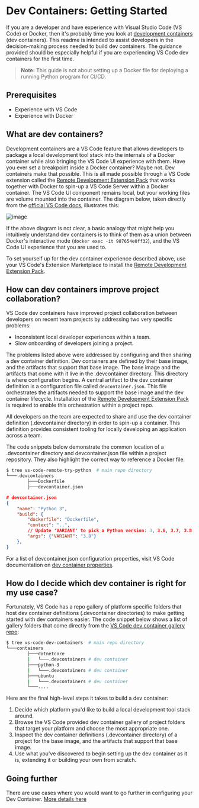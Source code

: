 # Dev Containers: Getting Started

If you are a developer and have experience with Visual Studio Code (VS Code) or Docker, then it's probably time you look at [development containers](https://code.visualstudio.com/docs/remote/containers) (dev containers). This readme is intended to assist developers in the decision-making process needed to build dev containers. The guidance provided should be especially helpful if you are experiencing VS Code dev containers for the first time.

> **Note:** This guide is not about setting up a Docker file for deploying a running Python program for CI/CD.

## Prerequisites

- Experience with VS Code
- Experience with Docker

## What are dev containers?

Development containers are a VS Code feature that allows developers to package a local development tool stack into the internals of a Docker container while also bringing the VS Code UI experience with them. Have you ever set a breakpoint inside a Docker container? Maybe not. Dev containers make that possible. This is all made possible through a VS Code extension called the [Remote Development Extension Pack](https://marketplace.visualstudio.com/items?itemName=ms-vscode-remote.vscode-remote-extensionpack) that works together with Docker to spin-up a VS Code Server within a Docker container. The VS Code UI component remains local, but your working files are volume mounted into the container. The diagram below, taken directly from the [official VS Code docs](https://code.visualstudio.com/docs/remote/containers), illustrates this:

![image](https://user-images.githubusercontent.com/10041279/93239062-e1b9a480-f747-11ea-94fb-3d50b14fd9b1.png)

If the above diagram is not clear, a basic analogy that might help you intuitively understand dev containers is to think of them as a union between Docker's interactive mode (`docker exec -it 987654e0ff32`), and the VS Code UI experience that you are used to.

To set yourself up for the dev container experience described above, use your VS Code's Extension Marketplace to install the [Remote Development Extension Pack](https://marketplace.visualstudio.com/items?itemName=ms-vscode-remote.vscode-remote-extensionpack).

## How can dev containers improve project collaboration?

VS Code dev containers have improved project collaboration between developers on recent team projects by addressing two very specific problems:

- Inconsistent local developer experiences within a team.
- Slow onboarding of developers joining a project.

The problems listed above were addressed by configuring and then sharing a dev container definition. Dev containers are defined by their base image, and the artifacts that support that base image. The base image and the artifacts that come with it live in the .devcontainer directory. This directory is where configuration begins. A central artifact to the dev container definition is a configuration file called `devcontainer.json`. This file orchestrates the artifacts needed to support the base image and the dev container lifecycle. Installation of the [Remote Development Extension Pack](https://marketplace.visualstudio.com/items?itemName=ms-vscode-remote.vscode-remote-extensionpack) is required to enable this orchestration within a project repo.

All developers on the team are expected to share and use the dev container definition (.devcontainer directory) in order to spin-up a container. This definition provides consistent tooling for locally developing an application across a team.

The code snippets below demonstrate the common location of a .devcontainer directory and devcontainer.json file within a project repository. They also highlight the correct way to reference a Docker file.

```bash
$ tree vs-code-remote-try-python  # main repo directory
└───.devcontainers
        ├───Dockerfile
        ├───devcontainer.json
```

```json
# devcontainer.json
{
    "name": "Python 3",
    "build": {
        "dockerfile": "Dockerfile",
        "context": "..",
        // Update 'VARIANT' to pick a Python version: 3, 3.6, 3.7, 3.8
        "args": {"VARIANT": "3.8"}
    },
}
```

For a list of devcontainer.json configuration properties, visit VS Code documentation on [dev container properties](https://code.visualstudio.com/docs/remote/devcontainerjson-reference).

## How do I decide which dev container is right for my use case?

Fortunately, VS Code has a repo gallery of platform specific folders that host dev container definitions (.devcontainer directories) to make getting started with dev containers easier. The code snippet below shows a list of gallery folders that come directly from the [VS Code dev container gallery repo](https://github.com/microsoft/vscode-dev-containers/tree/master/containers):

```bash
$ tree vs-code-dev-containers  # main repo directory
└───containers
        ├───dotnetcore
        |   └───.devcontainers # dev container
        ├───python-3
        |   └───.devcontainers # dev container
        ├───ubuntu
        |   └───.devcontainers # dev container
        └───....
```

Here are the final high-level steps it takes to build a dev container:

1. Decide which platform you'd like to build a local development tool stack around.
2. Browse the VS Code provided dev container gallery of project folders that target your platform and choose the most appropriate one.
3. Inspect the dev container definitions (.devcontainer directory) of a project for the base image, and the artifacts that support that base image.
4. Use what you've discovered to begin setting up the dev container as it is, extending it or building your own from scratch.

## Going further

There are use cases where you would want to go further in configuring your Dev Container. [More details here](going-further.md)
